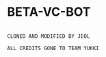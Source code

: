 # BETA-VC-BOT

```POWEFULL TELEGRAM STREAMING BOT BY TEAM YUKKI

CLONED AND MODIFIED BY JEOL

ALL CREDITS GONE TO TEAM YUKKI
